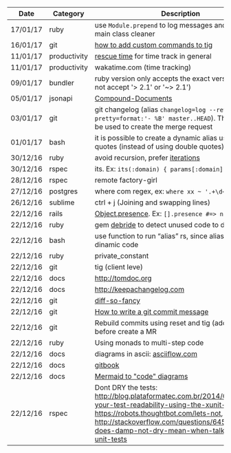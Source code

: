 | Date | Category | Description |
|------|----------|-------------|
| 17/01/17 | ruby | use `Module.prepend` to log messages and keep the main class cleaner |
| 16/01/17 | git | [how to add custom commands to tig](https://github.com/fabioperrella/dotfiles/commit/848fca0ddcdfef1b43fb859a30b82b55a6ee9626) |
| 11/01/17 | productivity | [rescue time](http://rescuetime.com) for time track in general  |
| 11/01/17 | productivity | wakatime.com (time tracking) |
| 09/01/17 | bundler | ruby version only accepts the exact version (it does not accept '> 2.1' or '~> 2.1') |
| 05/01/17 | jsonapi| [Compound-Documents](http://jsonapi.org/format/#document-compound-documents) |
| 03/01/17 | git | git changelog (alias `changelog=log --reverse --pretty=format:'- %B' master..HEAD`). The output can be used to create the merge request |
| 01/01/17 | bash | it is possible to create a dynamic alias using single quotes (instead of using double quotes) |
| 30/12/16 | ruby | avoid recursion, prefer [iterations](http://www.refactoring.com/catalog/replaceRecursionWithIteration.html) |
| 30/12/16 | rspec | its. Ex: `its(:domain) { params[:domain] }` |
| 28/12/16 | rspec | remote factory-girl |
| 27/12/16 | postgres | where com regex, ex: `where xx ~ '.+\d+'` |
| 26/12/16 | sublime | ctrl + j (Joining and swapping lines) |
| 22/12/16 | rails | [Object.presence](http://api.rubyonrails.org/classes/Object.html#method-i-presence). Ex: `[].presence #=> nil` |
| 22/12/16 | ruby | gem [debride](https://github.com/seattlerb/debride) to detect unused code to delete
| 22/12/16 | bash | use function to run “alias” rs, since alias can not run dinamic code |
| 22/12/16 | ruby | private_constant |
| 22/12/16 | git | tig (client leve) |
| 22/12/16 | docs | http://tomdoc.org |
| 22/12/16 | docs | http://keepachangelog.com |
| 22/12/16 | git | [diff-so-fancy](https://github.com/so-fancy/diff-so-fancy) |
| 22/12/16 | git | [How to write a git commit message](http://chris.beams.io/posts/git-commit/) |
| 22/12/16 | git | Rebuild commits using reset and tig (add interactive) before create a MR |
| 22/12/16 | ruby | Using monads to multi-step code |
| 22/12/16 | docs | diagrams in ascii: [asciiflow.com](http://asciiflow.com) |
| 22/12/16 | docs | [gitbook](https://www.gitbook.com/) |
| 22/12/16 | docs | [Mermaid to "code" diagrams](https://knsv.github.io/mermaid/) |
| 22/12/16 | rspec | Dont DRY the tests:  http://blog.plataformatec.com.br/2014/04/improve-your-test-readability-using-the-xunit-structure, https://robots.thoughtbot.com/lets-not, http://stackoverflow.com/questions/6453235/what-does-damp-not-dry-mean-when-talking-about-unit-tests |
